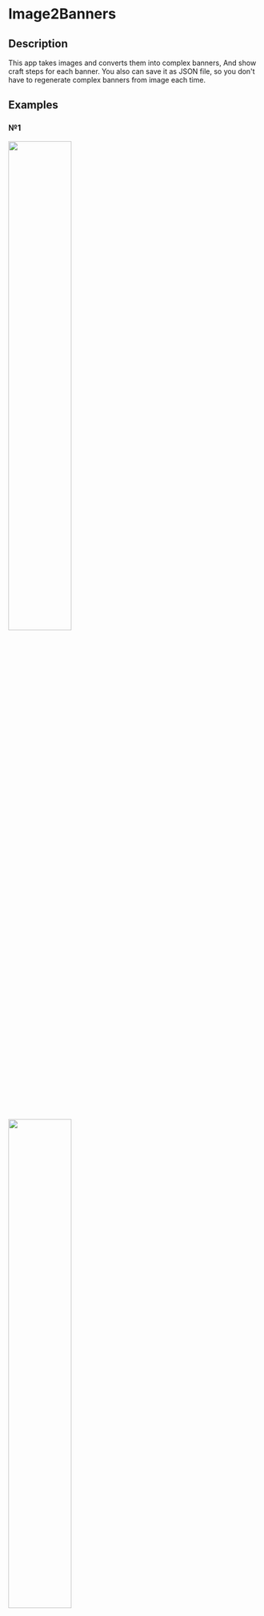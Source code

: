 # Image2Banners
## Description
This app takes images and converts them into complex banners, And show craft steps for each banner. You also can save it as JSON file, so you don't have to regenerate complex banners from image each time.
## Examples
### №1
<img src="https://github.com/user-attachments/assets/4af0865c-43e9-4d82-8a83-bc8ec3d51a86" width="50%">
<img src="https://github.com/user-attachments/assets/948f0cea-fe46-48a0-b54c-4b6321b6e246" width="50%">
<img src="https://github.com/user-attachments/assets/9e1adb7c-8f5c-4704-a327-4b2f12eb38ce" width="50%">

### №2
<img src="https://github.com/user-attachments/assets/e919c985-74c7-4604-aa83-71c4d3c076c4" width="50%">
<img src="https://github.com/user-attachments/assets/bc6a24fd-9284-4ba0-a4b6-0cd36fda6584" width="50%">
